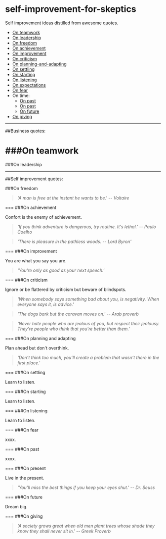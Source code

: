 # self-improvement-for-skeptics
Self improvement ideas distilled from awesome quotes.

- [On teamwork](#on-teamwork)
- [On leadership](#on-leadership)
- [On freedom](#on-freedom)
- [On achievement](#on-achievement)
- [On improvement](#on-improvement)
- [On criticism](#on-criticism)
- [On planning-and-adapting](#on-planning-and-adapting)
- [On settling](#on-settling)
- [On starting](#on-starting)
- [On listening](#on-listening)
- [On expectations](#on-expectations)
- [On fear](#on-fear)
- On time:
  - [On past](#on-past)
  - [On past](#on-present)
  - [On future](#on-future)
- [On giving](#on-giving)

---
##Business quotes:

###On teamwork
===
###On leadership

---
##Self improvement quotes:

###On freedom

> *'A man is free at the instant he wants to be.' -- Voltaire*

===
###On achievement

Confort is the enemy of achievement.

> *'If you think adventure is dangerous, try routine. It's lethal.' -- Paulo Coelho*

> *'There is pleasure in the pathless woods. -- Lord Byron'*

===
###On improvement

You are what you say you are.

> *'You're only as good as your next speech.'*

===
###On criticism

Ignore or be flattered by criticism but beware of blindspots.

> *'When somebody says something bad about you, is negativity. When everyone says it, is advice.'*

> *'The dogs bark but the caravan moves on.' -- Arab proverb*

> *'Never hate people who are jealous of you, but respect their jealousy. They're people who think that you're better than them.'*

===
###On planning and adapting

Plan ahead but don't overthink.

> *'Don’t think too much, you’ll create a problem that wasn’t there in the first place.'*

===
###On settling

Learn to listen.

>

===
###On starting

Learn to listen.

> 

===
###On listening

Learn to listen.

> 

===
###On fear

xxxx.

>

===
###On past

xxxx.

>

===
###On present

Live in the present.

> *'You’ll miss the best things if you keep your eyes shut.' -- Dr. Seuss*

===
###On future

Dream big.

>

===
###On giving

> *'A society grows great when old men plant trees whose shade they know they shall never sit in.' -- Greek Proverb*